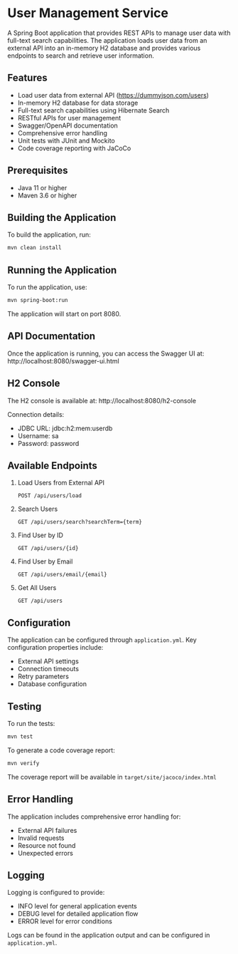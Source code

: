 # User Management Service

A Spring Boot application that provides REST APIs to manage user data with full-text search capabilities. The application loads user data from an external API into an in-memory H2 database and provides various endpoints to search and retrieve user information.

## Features

- Load user data from external API (https://dummyjson.com/users)
- In-memory H2 database for data storage
- Full-text search capabilities using Hibernate Search
- RESTful APIs for user management
- Swagger/OpenAPI documentation
- Comprehensive error handling
- Unit tests with JUnit and Mockito
- Code coverage reporting with JaCoCo

## Prerequisites

- Java 11 or higher
- Maven 3.6 or higher

## Building the Application

To build the application, run:

```bash
mvn clean install
```

## Running the Application

To run the application, use:

```bash
mvn spring-boot:run
```

The application will start on port 8080.

## API Documentation

Once the application is running, you can access the Swagger UI at:
http://localhost:8080/swagger-ui.html

## H2 Console

The H2 console is available at:
http://localhost:8080/h2-console

Connection details:
- JDBC URL: jdbc:h2:mem:userdb
- Username: sa
- Password: password

## Available Endpoints

1. Load Users from External API
   ```
   POST /api/users/load
   ```

2. Search Users
   ```
   GET /api/users/search?searchTerm={term}
   ```

3. Find User by ID
   ```
   GET /api/users/{id}
   ```

4. Find User by Email
   ```
   GET /api/users/email/{email}
   ```

5. Get All Users
   ```
   GET /api/users
   ```

## Configuration

The application can be configured through `application.yml`. Key configuration properties include:

- External API settings
- Connection timeouts
- Retry parameters
- Database configuration

## Testing

To run the tests:

```bash
mvn test
```

To generate a code coverage report:

```bash
mvn verify
```

The coverage report will be available in `target/site/jacoco/index.html`

## Error Handling

The application includes comprehensive error handling for:
- External API failures
- Invalid requests
- Resource not found
- Unexpected errors

## Logging

Logging is configured to provide:
- INFO level for general application events
- DEBUG level for detailed application flow
- ERROR level for error conditions

Logs can be found in the application output and can be configured in `application.yml`. 
